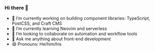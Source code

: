 ### Hi there 👋

- 🔭 I’m currently working on building component libraries: TypeScript, PostCSS, and Craft CMS
- 🌱 I’m currently learning Neovim and serverless
- 👯 I’m looking to collaborate on automation and workflow tools
- 💬 Ask me anything about front-end development
- 😄 Pronouns: He/him/his
